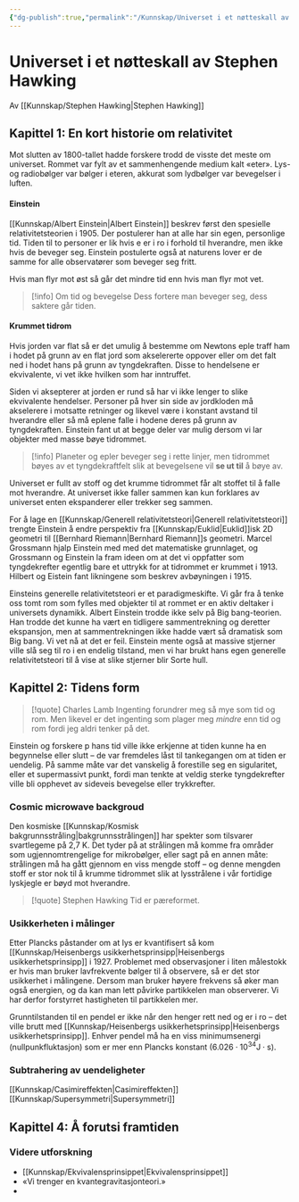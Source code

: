 ```yaml
---
{"dg-publish":true,"permalink":"/Kunnskap/Universet i et nøtteskall av Stephen Hawking/","title":"Universet i et nøtteskall av Stephen Hawking","tags":["bok","fysikk"]}
---
```



# Universet i et nøtteskall av Stephen Hawking
Av [[Kunnskap/Stephen Hawking\|Stephen Hawking]]

## Kapittel 1: En kort historie om relativitet
Mot slutten av 1800-tallet hadde forskere trodd de visste det meste om universet. Rommet var fylt av et sammenhengende medium kalt «eter». Lys- og radiobølger var bølger i eteren, akkurat som lydbølger var bevegelser i luften.

#### Einstein
[[Kunnskap/Albert Einstein\|Albert Einstein]] beskrev først den spesielle relativitetsteorien i 1905. Der postulerer han at alle har sin egen, personlige tid. Tiden til to personer er lik hvis e er i ro i forhold til hverandre, men ikke hvis de beveger seg. Einstein postulerte også at naturens lover er de samme for alle observatører som beveger seg fritt.

Hvis man flyr mot øst så går det mindre tid enn hvis man flyr mot vet. 

>[!info] Om tid og bevegelse
>Dess fortere man beveger seg, dess saktere går tiden.

#### Krummet tidrom
Hvis jorden var flat så er det umulig å bestemme om Newtons eple traff ham i hodet på grunn av en flat jord som akselererte oppover eller om det falt ned i hodet hans på grunn av tyngdekraften. Disse to hendelsene er ekvivalente, vi vet ikke hvilken som har inntruffet.

<style> .container {font-family: sans-serif; text-align: center;} .button-wrapper button {z-index: 1;height: 40px; width: 100px; margin: 10px;padding: 5px;} .excalidraw .App-menu_top .buttonList { display: flex;} .excalidraw-wrapper { height: 800px; margin: 50px; position: relative;} :root[dir="ltr"] .excalidraw .layer-ui__wrapper .zen-mode-transition.App-menu_bottom--transition-left {transform: none;} </style><script src="https://cdn.jsdelivr.net/npm/react@17/umd/react.production.min.js"></script><script src="https://cdn.jsdelivr.net/npm/react-dom@17/umd/react-dom.production.min.js"></script><script type="text/javascript" src="https://cdn.jsdelivr.net/npm/@excalidraw/excalidraw@0/dist/excalidraw.production.min.js"></script><div id="ekvivalensprinsippet-i-generell-releativitetexcalidraw.md1"></div><script>(function(){const InitialData={"type":"excalidraw","version":2,"source":"https://excalidraw.com","elements":[{"id":"K4MtwvYGghZt49QDKwM0c","type":"ellipse","x":-61.475341796875,"y":-104.53482055664062,"width":245.6302490234375,"height":245.6302490234375,"angle":0,"strokeColor":"#000000","backgroundColor":"#4c6ef5","fillStyle":"hachure","strokeWidth":1,"strokeStyle":"solid","roughness":1,"opacity":100,"groupIds":[],"roundness":{"type":2},"seed":575286986,"version":50,"versionNonce":1251236054,"isDeleted":false,"boundElements":null,"updated":1674941370373,"link":null,"locked":false},{"type":"ellipse","version":367,"versionNonce":270554826,"isDeleted":false,"id":"6_W9rJ56vnfAmM7HZF48R","fillStyle":"hachure","strokeWidth":1,"strokeStyle":"solid","roughness":1,"opacity":100,"angle":0,"x":49.53138574593222,"y":-206.34908110887318,"strokeColor":"#343a40","backgroundColor":"#ced4da","width":24.926253940504598,"height":19.133883294120874,"seed":680573642,"groupIds":["EbSKLmVBXJ_XziQJsS0CT"],"roundness":{"type":2},"boundElements":null,"updated":1674941580394,"link":null,"locked":false},{"type":"line","version":382,"versionNonce":1103942358,"isDeleted":false,"id":"4qsdECJV-fBLpsQ-jlg8I","fillStyle":"hachure","strokeWidth":1,"strokeStyle":"solid","roughness":1,"opacity":100,"angle":0,"x":53.92497540644083,"y":-196.30115189371938,"strokeColor":"#343a40","backgroundColor":"#ced4da","width":14.846636106389106,"height":2.717689461741227,"seed":553832842,"groupIds":["EbSKLmVBXJ_XziQJsS0CT"],"roundness":{"type":2},"boundElements":null,"updated":1674941580394,"link":null,"locked":false,"startBinding":null,"endBinding":null,"lastCommittedPoint":null,"startArrowhead":null,"endArrowhead":null,"points":[[0,0],[7.498810579038766,2.717689461741227],[14.846636106389106,0.1006559331876403]]},{"type":"line","version":565,"versionNonce":742321546,"isDeleted":false,"id":"wSRam7yFf3pxbpRKxagSw","fillStyle":"hachure","strokeWidth":1,"strokeStyle":"solid","roughness":1,"opacity":100,"angle":0,"x":56.55843845389069,"y":-199.17872022725237,"strokeColor":"#343a40","backgroundColor":"#ced4da","width":2.1816675844824256,"height":1.0665879131749298,"seed":1485049930,"groupIds":["EbSKLmVBXJ_XziQJsS0CT"],"roundness":{"type":2},"boundElements":null,"updated":1674941580394,"link":null,"locked":false,"startBinding":null,"endBinding":null,"lastCommittedPoint":null,"startArrowhead":null,"endArrowhead":null,"points":[[0,0],[1.396653763950892,-1.003139692420541],[2.1816675844824256,0.06344822075438898]]},{"type":"line","version":600,"versionNonce":1838680086,"isDeleted":false,"id":"j2MUvmKC1rIYl0Tzy0YcO","fillStyle":"hachure","strokeWidth":1,"strokeStyle":"solid","roughness":1,"opacity":100,"angle":0,"x":63.549294704446,"y":-199.1394373775093,"strokeColor":"#343a40","backgroundColor":"#ced4da","width":2.1816675844824256,"height":1.0665879131749298,"seed":1928296202,"groupIds":["EbSKLmVBXJ_XziQJsS0CT"],"roundness":{"type":2},"boundElements":null,"updated":1674941580394,"link":null,"locked":false,"startBinding":null,"endBinding":null,"lastCommittedPoint":null,"startArrowhead":null,"endArrowhead":null,"points":[[0,0],[1.396653763950892,-1.003139692420541],[2.1816675844824256,0.06344822075438898]]},{"type":"line","version":419,"versionNonce":1574743114,"isDeleted":false,"id":"ZFrWKiMhbNjH_YrSJ21pI","fillStyle":"hachure","strokeWidth":1,"strokeStyle":"solid","roughness":1,"opacity":100,"angle":0,"x":57.9511827843658,"y":-182.36041227457733,"strokeColor":"#343a40","backgroundColor":"#ced4da","width":30.347532322777024,"height":8.50536069565957,"seed":1623197130,"groupIds":["EbSKLmVBXJ_XziQJsS0CT"],"roundness":{"type":2},"boundElements":null,"updated":1674941580394,"link":null,"locked":false,"startBinding":null,"endBinding":null,"lastCommittedPoint":null,"startArrowhead":null,"endArrowhead":null,"points":[[0,0],[-15.853188526823812,3.724241882175943],[-30.347532322777024,8.50536069565957]]},{"type":"line","version":391,"versionNonce":2093651286,"isDeleted":false,"id":"CuHlCl3VOlPtNmRBqEjse","fillStyle":"hachure","strokeWidth":1,"strokeStyle":"solid","roughness":1,"opacity":100,"angle":0,"x":63.43688852253507,"y":-183.1153283177638,"strokeColor":"#343a40","backgroundColor":"#ced4da","width":31.354082439397843,"height":8.15306838522368,"seed":1259388042,"groupIds":["EbSKLmVBXJ_XziQJsS0CT"],"roundness":{"type":2},"boundElements":null,"updated":1674941580394,"link":null,"locked":false,"startBinding":null,"endBinding":null,"lastCommittedPoint":null,"startArrowhead":null,"endArrowhead":null,"points":[[0,0],[16.004171274698322,3.019654957490253],[31.354082439397843,8.15306838522368]]},{"type":"line","version":390,"versionNonce":2060751626,"isDeleted":false,"id":"UQ3k8MDcEi-NZ7-Qh_gHj","fillStyle":"hachure","strokeWidth":1,"strokeStyle":"solid","roughness":1,"opacity":100,"angle":0,"x":61.423783681665796,"y":-179.79370786452452,"strokeColor":"#343a40","backgroundColor":"#ced4da","width":0.6039309914980426,"height":42.57713720442644,"seed":2140969802,"groupIds":["EbSKLmVBXJ_XziQJsS0CT"],"roundness":{"type":2},"boundElements":null,"updated":1674941580394,"link":null,"locked":false,"startBinding":null,"endBinding":null,"lastCommittedPoint":null,"startArrowhead":null,"endArrowhead":null,"points":[[0,0],[-0.6039309914980426,18.47022205537741],[-0.3019654957490213,42.57713720442644]]},{"type":"line","version":381,"versionNonce":951679638,"isDeleted":false,"id":"tNYB-UMGnvYO_XCY2XyVk","fillStyle":"hachure","strokeWidth":1,"strokeStyle":"solid","roughness":1,"opacity":100,"angle":0,"x":57.649214984802896,"y":-133.69363949239045,"strokeColor":"#343a40","backgroundColor":"#ced4da","width":12.481238955083775,"height":0.10065593318764031,"seed":1555997194,"groupIds":["EbSKLmVBXJ_XziQJsS0CT"],"roundness":{"type":2},"boundElements":null,"updated":1674941580394,"link":null,"locked":false,"startBinding":null,"endBinding":null,"lastCommittedPoint":null,"startArrowhead":null,"endArrowhead":null,"points":[[0,0],[-12.481238955083775,-0.10065593318764031]]},{"type":"line","version":367,"versionNonce":1705091530,"isDeleted":false,"id":"xM26fNo9pQTPlCoNHtRNR","fillStyle":"hachure","strokeWidth":1,"strokeStyle":"solid","roughness":1,"opacity":100,"angle":0,"x":63.03426939741223,"y":-133.84462224026498,"strokeColor":"#343a40","backgroundColor":"#ced4da","width":12.984516317208076,"height":0.15098274787451949,"seed":1030869194,"groupIds":["EbSKLmVBXJ_XziQJsS0CT"],"roundness":{"type":2},"boundElements":null,"updated":1674941580394,"link":null,"locked":false,"startBinding":null,"endBinding":null,"lastCommittedPoint":null,"startArrowhead":null,"endArrowhead":null,"points":[[0,0],[12.984516317208076,-0.15098274787451949]]},{"type":"ellipse","version":557,"versionNonce":2014951382,"isDeleted":false,"id":"2VqDko0Bbt5xcMxf_eiPc","fillStyle":"hachure","strokeWidth":1,"strokeStyle":"solid","roughness":1,"opacity":100,"angle":4.71238898038469,"x":-165.71424037735736,"y":2.3868884225703653,"strokeColor":"#343a40","backgroundColor":"#ced4da","width":24.926253940504598,"height":19.133883294120874,"seed":22203530,"groupIds":["_7vkO6t3_Mli0RS4TMVtw"],"roundness":{"type":2},"boundElements":null,"updated":1674941580394,"link":null,"locked":false},{"type":"line","version":572,"versionNonce":2036258954,"isDeleted":false,"id":"td0jM_z-FTOv_rpFUcLZY","fillStyle":"hachure","strokeWidth":1,"strokeStyle":"solid","roughness":1,"opacity":100,"angle":4.71238898038469,"x":-158.53974747292708,"y":11.38700549342036,"strokeColor":"#343a40","backgroundColor":"#ced4da","width":14.846636106389106,"height":2.717689461741227,"seed":1125952330,"groupIds":["_7vkO6t3_Mli0RS4TMVtw"],"roundness":{"type":2},"boundElements":null,"updated":1674941580394,"link":null,"locked":false,"startBinding":null,"endBinding":null,"lastCommittedPoint":null,"startArrowhead":null,"endArrowhead":null,"points":[[0,0],[7.498810579038766,2.717689461741227],[14.846636106389106,0.1006559331876403]]},{"type":"line","version":755,"versionNonce":1929399574,"isDeleted":false,"id":"soGfc2pkohxe3Lqi6fN5a","fillStyle":"hachure","strokeWidth":1,"strokeStyle":"solid","roughness":1,"opacity":100,"angle":4.71238898038469,"x":-156.66328286898562,"y":15.795543715914455,"strokeColor":"#343a40","backgroundColor":"#ced4da","width":2.1816675844824256,"height":1.0665879131749298,"seed":1438429706,"groupIds":["_7vkO6t3_Mli0RS4TMVtw"],"roundness":{"type":2},"boundElements":null,"updated":1674941580394,"link":null,"locked":false,"startBinding":null,"endBinding":null,"lastCommittedPoint":null,"startArrowhead":null,"endArrowhead":null,"points":[[0,0],[1.396653763950892,-1.003139692420541],[2.1816675844824256,0.06344822075438898]]},{"type":"line","version":790,"versionNonce":1975990090,"isDeleted":false,"id":"pzTyOw7F9DELpXEKFJ6Pz","fillStyle":"hachure","strokeWidth":1,"strokeStyle":"solid","roughness":1,"opacity":100,"angle":4.71238898038469,"x":-156.35075241708566,"y":9.558655837770528,"strokeColor":"#343a40","backgroundColor":"#ced4da","width":2.1816675844824256,"height":1.0665879131749298,"seed":204333258,"groupIds":["_7vkO6t3_Mli0RS4TMVtw"],"roundness":{"type":2},"boundElements":null,"updated":1674941580394,"link":null,"locked":false,"startBinding":null,"endBinding":null,"lastCommittedPoint":null,"startArrowhead":null,"endArrowhead":null,"points":[[0,0],[1.396653763950892,-1.003139692420541],[2.1816675844824256,0.06344822075438898]]},{"type":"line","version":609,"versionNonce":383924822,"isDeleted":false,"id":"vKHYWh_MTfCveKneIAzKL","fillStyle":"hachure","strokeWidth":1,"strokeStyle":"solid","roughness":1,"opacity":100,"angle":4.71238898038469,"x":-119.64694172993461,"y":26.87848672065152,"strokeColor":"#343a40","backgroundColor":"#ced4da","width":30.347532322777024,"height":8.50536069565957,"seed":571160458,"groupIds":["_7vkO6t3_Mli0RS4TMVtw"],"roundness":{"type":2},"boundElements":null,"updated":1674941580394,"link":null,"locked":false,"startBinding":null,"endBinding":null,"lastCommittedPoint":null,"startArrowhead":null,"endArrowhead":null,"points":[[0,0],[-15.853188526823812,3.724241882175943],[-30.347532322777024,8.50536069565957]]},{"type":"line","version":581,"versionNonce":1798684170,"isDeleted":false,"id":"gEpKVsv2tKdPu2gjB0UbI","fillStyle":"hachure","strokeWidth":1,"strokeStyle":"solid","roughness":1,"opacity":100,"angle":4.71238898038469,"x":-150.99001534256672,"y":-8.81913738768002,"strokeColor":"#343a40","backgroundColor":"#ced4da","width":31.354082439397843,"height":8.15306838522368,"seed":663729738,"groupIds":["_7vkO6t3_Mli0RS4TMVtw"],"roundness":{"type":2},"boundElements":null,"updated":1674941580394,"link":null,"locked":false,"startBinding":null,"endBinding":null,"lastCommittedPoint":null,"startArrowhead":null,"endArrowhead":null,"points":[[0,0],[16.004171274698322,3.019654957490253],[31.354082439397843,8.15306838522368]]},{"type":"line","version":580,"versionNonce":1519681430,"isDeleted":false,"id":"Levz0b-eKhcFtyDVHNpHh","fillStyle":"hachure","strokeWidth":1,"strokeStyle":"solid","roughness":1,"opacity":100,"angle":4.71238898038469,"x":-115.52151418801236,"y":-8.27393909460665,"strokeColor":"#343a40","backgroundColor":"#ced4da","width":0.6039309914980426,"height":42.57713720442644,"seed":1838570762,"groupIds":["_7vkO6t3_Mli0RS4TMVtw"],"roundness":{"type":2},"boundElements":null,"updated":1674941580394,"link":null,"locked":false,"startBinding":null,"endBinding":null,"lastCommittedPoint":null,"startArrowhead":null,"endArrowhead":null,"points":[[0,0],[-0.6039309914980426,18.47022205537741],[-0.3019654957490213,42.57713720442644]]},{"type":"line","version":571,"versionNonce":648375498,"isDeleted":false,"id":"ccOzdZRoIwLtyriOH4p3T","fillStyle":"hachure","strokeWidth":1,"strokeStyle":"solid","roughness":1,"opacity":100,"angle":4.71238898038469,"x":-84.0921175408778,"y":21.973220712308997,"strokeColor":"#343a40","backgroundColor":"#ced4da","width":12.481238955083775,"height":0.10065593318764031,"seed":1905929162,"groupIds":["_7vkO6t3_Mli0RS4TMVtw"],"roundness":{"type":2},"boundElements":null,"updated":1674941580394,"link":null,"locked":false,"startBinding":null,"endBinding":null,"lastCommittedPoint":null,"startArrowhead":null,"endArrowhead":null,"points":[[0,0],[-12.481238955083775,-0.10065593318764031]]},{"type":"line","version":557,"versionNonce":306978006,"isDeleted":false,"id":"PSxsWcRaiFLaFdQ_1Cvhy","fillStyle":"hachure","strokeWidth":1,"strokeStyle":"solid","roughness":1,"opacity":100,"angle":4.71238898038469,"x":-95.99055417260244,"y":5.048208958141105,"strokeColor":"#343a40","backgroundColor":"#ced4da","width":12.984516317208076,"height":0.15098274787451949,"seed":1236673162,"groupIds":["_7vkO6t3_Mli0RS4TMVtw"],"roundness":{"type":2},"boundElements":null,"updated":1674941580395,"link":null,"locked":false,"startBinding":null,"endBinding":null,"lastCommittedPoint":null,"startArrowhead":null,"endArrowhead":null,"points":[[0,0],[12.984516317208076,-0.15098274787451949]]},{"type":"ellipse","version":707,"versionNonce":498156426,"isDeleted":false,"id":"ypuw1bTnvqh0e3F1ix0YU","fillStyle":"hachure","strokeWidth":1,"strokeStyle":"solid","roughness":1,"opacity":100,"angle":3.141592653589793,"x":47.89474551150847,"y":225.48969228023492,"strokeColor":"#343a40","backgroundColor":"#ced4da","width":24.926253940504598,"height":19.133883294120874,"seed":167588682,"groupIds":["U-S6pvhhDI0z0fEV27tib"],"roundness":{"type":2},"boundElements":null,"updated":1674941580395,"link":null,"locked":false},{"type":"line","version":722,"versionNonce":1134432790,"isDeleted":false,"id":"fGDMRIS511ES9zsufy22R","fillStyle":"hachure","strokeWidth":1,"strokeStyle":"solid","roughness":1,"opacity":100,"angle":3.141592653589793,"x":54.02142627163503,"y":231.70890610716327,"strokeColor":"#343a40","backgroundColor":"#ced4da","width":14.846636106389106,"height":2.717689461741227,"seed":2135702026,"groupIds":["U-S6pvhhDI0z0fEV27tib"],"roundness":{"type":2},"boundElements":null,"updated":1674941580395,"link":null,"locked":false,"startBinding":null,"endBinding":null,"lastCommittedPoint":null,"startArrowhead":null,"endArrowhead":null,"points":[[0,0],[7.498810579038766,2.717689461741227],[14.846636106389106,0.1006559331876403]]},{"type":"line","version":905,"versionNonce":1519665738,"isDeleted":false,"id":"bgY0MC9sQ6j6m0LGrmqOu","fillStyle":"hachure","strokeWidth":1,"strokeStyle":"solid","roughness":1,"opacity":100,"angle":3.141592653589793,"x":63.18399743160347,"y":236.87444277316564,"strokeColor":"#343a40","backgroundColor":"#ced4da","width":2.1816675844824256,"height":1.0665879131749298,"seed":1787586762,"groupIds":["U-S6pvhhDI0z0fEV27tib"],"roundness":{"type":2},"boundElements":null,"updated":1674941580395,"link":null,"locked":false,"startBinding":null,"endBinding":null,"lastCommittedPoint":null,"startArrowhead":null,"endArrowhead":null,"points":[[0,0],[1.396653763950892,-1.003139692420541],[2.1816675844824256,0.06344822075438898]]},{"type":"line","version":940,"versionNonce":2038390614,"isDeleted":false,"id":"OAikP_eV6MpkKFQxkOjF5","fillStyle":"hachure","strokeWidth":1,"strokeStyle":"solid","roughness":1,"opacity":100,"angle":3.141592653589793,"x":57.22035715561657,"y":237.31588069367714,"strokeColor":"#343a40","backgroundColor":"#ced4da","width":2.1816675844824256,"height":1.0665879131749298,"seed":1129889674,"groupIds":["U-S6pvhhDI0z0fEV27tib"],"roundness":{"type":2},"boundElements":null,"updated":1674941580395,"link":null,"locked":false,"startBinding":null,"endBinding":null,"lastCommittedPoint":null,"startArrowhead":null,"endArrowhead":null,"points":[[0,0],[1.396653763950892,-1.003139692420541],[2.1816675844824256,0.06344822075438898]]},{"type":"line","version":708,"versionNonce":1747544330,"isDeleted":false,"id":"cHJHBZhfb8EU1HjS6p0Cd","fillStyle":"hachure","strokeWidth":1,"strokeStyle":"solid","roughness":1,"opacity":100,"angle":3.141592653589793,"x":94.46497362271595,"y":212.33378896932697,"strokeColor":"#343a40","backgroundColor":"#ced4da","width":30.347532322777024,"height":8.50536069565957,"seed":1441545802,"groupIds":["U-S6pvhhDI0z0fEV27tib"],"roundness":{"type":2},"boundElements":null,"updated":1674941580395,"link":null,"locked":false,"startBinding":null,"endBinding":null,"lastCommittedPoint":null,"startArrowhead":null,"endArrowhead":null,"points":[[0,0],[-15.853188526823812,3.724241882175943],[-30.347532322777024,8.50536069565957]]},{"type":"line","version":695,"versionNonce":407176342,"isDeleted":false,"id":"3-IREOOuEpOK-Gjs95fGN","fillStyle":"hachure","strokeWidth":1,"strokeStyle":"solid","roughness":1,"opacity":100,"angle":3.141592653589793,"x":28.179191944939014,"y":213.46494421179693,"strokeColor":"#343a40","backgroundColor":"#ced4da","width":31.354082439397843,"height":8.15306838522368,"seed":790750474,"groupIds":["U-S6pvhhDI0z0fEV27tib"],"roundness":{"type":2},"boundElements":null,"updated":1674941580395,"link":null,"locked":false,"startBinding":null,"endBinding":null,"lastCommittedPoint":null,"startArrowhead":null,"endArrowhead":null,"points":[[0,0],[16.004171274698322,3.019654957490253],[31.354082439397843,8.15306838522368]]},{"type":"line","version":679,"versionNonce":1038858186,"isDeleted":false,"id":"6-5nhLU8jiaVBR2ALNgIs","fillStyle":"hachure","strokeWidth":1,"strokeStyle":"solid","roughness":1,"opacity":100,"angle":3.141592653589793,"x":60.87127093932742,"y":176.5285365094467,"strokeColor":"#343a40","backgroundColor":"#ced4da","width":0.6039309914980426,"height":42.57713720442644,"seed":141865930,"groupIds":["U-S6pvhhDI0z0fEV27tib"],"roundness":{"type":2},"boundElements":null,"updated":1674941580395,"link":null,"locked":false,"startBinding":null,"endBinding":null,"lastCommittedPoint":null,"startArrowhead":null,"endArrowhead":null,"points":[[0,0],[-0.6039309914980426,18.47022205537741],[-0.3019654957490213,42.57713720442644]]},{"type":"line","version":715,"versionNonce":832831958,"isDeleted":false,"id":"Bf3lrggrqtv1KaFfNPAA0","fillStyle":"hachure","strokeWidth":1,"strokeStyle":"solid","roughness":1,"opacity":100,"angle":3.141592653589793,"x":76.447759021243,"y":171.57173097236506,"strokeColor":"#343a40","backgroundColor":"#ced4da","width":12.481238955083775,"height":0.10065593318764031,"seed":872393354,"groupIds":["U-S6pvhhDI0z0fEV27tib"],"roundness":{"type":2},"boundElements":null,"updated":1674941580395,"link":null,"locked":false,"startBinding":null,"endBinding":null,"lastCommittedPoint":null,"startArrowhead":null,"endArrowhead":null,"points":[[0,0],[-12.481238955083775,-0.10065593318764031]]},{"type":"line","version":707,"versionNonce":737554058,"isDeleted":false,"id":"6fzR4KRPv-r_ZqryLcW-j","fillStyle":"hachure","strokeWidth":1,"strokeStyle":"solid","roughness":1,"opacity":100,"angle":3.141592653589793,"x":47.7752933832251,"y":171.93021026253123,"strokeColor":"#343a40","backgroundColor":"#ced4da","width":12.984516317208076,"height":0.15098274787451949,"seed":142461258,"groupIds":["U-S6pvhhDI0z0fEV27tib"],"roundness":{"type":2},"boundElements":null,"updated":1674941580395,"link":null,"locked":false,"startBinding":null,"endBinding":null,"lastCommittedPoint":null,"startArrowhead":null,"endArrowhead":null,"points":[[0,0],[12.984516317208076,-0.15098274787451949]]},{"type":"ellipse","version":861,"versionNonce":1488017174,"isDeleted":false,"id":"LxTVYNBExkBXRzd0lsvdB","fillStyle":"hachure","strokeWidth":1,"strokeStyle":"solid","roughness":1,"opacity":100,"angle":7.853981633974483,"x":270.7728179238602,"y":9.335418305431197,"strokeColor":"#343a40","backgroundColor":"#ced4da","width":24.926253940504598,"height":19.133883294120874,"seed":437962634,"groupIds":["_MUU4bwWE8LvMnra1hZXa"],"roundness":{"type":2},"boundElements":null,"updated":1674941580395,"link":null,"locked":false},{"type":"line","version":875,"versionNonce":1191431498,"isDeleted":false,"id":"ESfO-WinCSM1AB_-a5SXK","fillStyle":"hachure","strokeWidth":1,"strokeStyle":"solid","roughness":1,"opacity":100,"angle":7.853981633974483,"x":274.11859544006506,"y":16.602444276663277,"strokeColor":"#343a40","backgroundColor":"#ced4da","width":14.846636106389106,"height":2.717689461741227,"seed":1065274902,"groupIds":["_MUU4bwWE8LvMnra1hZXa"],"roundness":{"type":2},"boundElements":null,"updated":1674941580395,"link":null,"locked":false,"startBinding":null,"endBinding":null,"lastCommittedPoint":null,"startArrowhead":null,"endArrowhead":null,"points":[[0,0],[7.498810579038766,2.717689461741227],[14.846636106389106,0.1006559331876403]]},{"type":"line","version":1059,"versionNonce":1977746518,"isDeleted":false,"id":"-Viun7XrItD10ltEXdcaE","fillStyle":"hachure","strokeWidth":1,"strokeStyle":"solid","roughness":1,"opacity":100,"angle":7.853981633974483,"x":284.03816504354177,"y":14.481874386638623,"strokeColor":"#343a40","backgroundColor":"#ced4da","width":2.1816675844824256,"height":1.0665879131749298,"seed":388843082,"groupIds":["_MUU4bwWE8LvMnra1hZXa"],"roundness":{"type":2},"boundElements":null,"updated":1674941580395,"link":null,"locked":false,"startBinding":null,"endBinding":null,"lastCommittedPoint":null,"startArrowhead":null,"endArrowhead":null,"points":[[0,0],[1.396653763950892,-1.003139692420541],[2.1816675844824256,0.06344822075438898]]},{"type":"line","version":1093,"versionNonce":1416598538,"isDeleted":false,"id":"gNfN0Q35vVHAgl_yjMQoo","fillStyle":"hachure","strokeWidth":1,"strokeStyle":"solid","roughness":1,"opacity":100,"angle":7.853981633974483,"x":284.7528505662103,"y":21.19948303503702,"strokeColor":"#343a40","backgroundColor":"#ced4da","width":2.1816675844824256,"height":1.0665879131749298,"seed":837327702,"groupIds":["_MUU4bwWE8LvMnra1hZXa"],"roundness":{"type":2},"boundElements":null,"updated":1674941580395,"link":null,"locked":false,"startBinding":null,"endBinding":null,"lastCommittedPoint":null,"startArrowhead":null,"endArrowhead":null,"points":[[0,0],[1.396653763950892,-1.003139692420541],[2.1816675844824256,0.06344822075438898]]},{"type":"line","version":852,"versionNonce":453708182,"isDeleted":false,"id":"mmhaR7QUNtWcR40HCe-iW","fillStyle":"hachure","strokeWidth":1,"strokeStyle":"solid","roughness":1,"opacity":100,"angle":7.853981633974483,"x":279.695544426079,"y":-4.32341446926117,"strokeColor":"#343a40","backgroundColor":"#ced4da","width":30.347532322777024,"height":8.50536069565957,"seed":855764234,"groupIds":["_MUU4bwWE8LvMnra1hZXa"],"roundness":{"type":2},"boundElements":null,"updated":1674941580395,"link":null,"locked":false,"startBinding":null,"endBinding":null,"lastCommittedPoint":null,"startArrowhead":null,"endArrowhead":null,"points":[[0,0],[-15.853188526823812,3.724241882175943],[-30.347532322777024,8.50536069565957]]},{"type":"line","version":814,"versionNonce":909411018,"isDeleted":false,"id":"2sVR532oFyGbRrpkHkC99","fillStyle":"hachure","strokeWidth":1,"strokeStyle":"solid","roughness":1,"opacity":100,"angle":7.853981633974483,"x":250.2385420991035,"y":31.75044883835357,"strokeColor":"#343a40","backgroundColor":"#ced4da","width":31.354082439397843,"height":8.15306838522368,"seed":1747370134,"groupIds":["_MUU4bwWE8LvMnra1hZXa"],"roundness":{"type":2},"boundElements":null,"updated":1674941580395,"link":null,"locked":false,"startBinding":null,"endBinding":null,"lastCommittedPoint":null,"startArrowhead":null,"endArrowhead":null,"points":[[0,0],[16.004171274698322,3.019654957490253],[31.354082439397843,8.15306838522368]]},{"type":"line","version":817,"versionNonce":1466001110,"isDeleted":false,"id":"2lqq8vjvL39yQjqStODYN","fillStyle":"hachure","strokeWidth":1,"strokeStyle":"solid","roughness":1,"opacity":100,"angle":7.853981633974483,"x":245.44901509806832,"y":-2.409536703830536,"strokeColor":"#343a40","backgroundColor":"#ced4da","width":0.6039309914980426,"height":42.57713720442644,"seed":588495818,"groupIds":["_MUU4bwWE8LvMnra1hZXa"],"roundness":{"type":2},"boundElements":null,"updated":1674941580395,"link":null,"locked":false,"startBinding":null,"endBinding":null,"lastCommittedPoint":null,"startArrowhead":null,"endArrowhead":null,"points":[[0,0],[-0.6039309914980426,18.47022205537741],[-0.3019654957490213,42.57713720442644]]},{"type":"line","version":869,"versionNonce":1458411914,"isDeleted":false,"id":"LecBiUgob_sM_DmLqRLZM","fillStyle":"hachure","strokeWidth":1,"strokeStyle":"solid","roughness":1,"opacity":100,"angle":7.853981633974483,"x":225.82153783598704,"y":8.486566324307233,"strokeColor":"#343a40","backgroundColor":"#ced4da","width":12.481238955083775,"height":0.10065593318764031,"seed":367934934,"groupIds":["_MUU4bwWE8LvMnra1hZXa"],"roundness":{"type":2},"boundElements":null,"updated":1674941580395,"link":null,"locked":false,"startBinding":null,"endBinding":null,"lastCommittedPoint":null,"startArrowhead":null,"endArrowhead":null,"points":[[0,0],[-12.481238955083775,-0.10065593318764031]]},{"type":"line","version":862,"versionNonce":192551958,"isDeleted":false,"id":"2rQukIhdB4HLwxX-BtgnY","fillStyle":"hachure","strokeWidth":1,"strokeStyle":"solid","roughness":1,"opacity":100,"angle":7.853981633974483,"x":214.43256324230333,"y":25.61907462076649,"strokeColor":"#343a40","backgroundColor":"#ced4da","width":12.984516317208076,"height":0.15098274787451949,"seed":897430154,"groupIds":["_MUU4bwWE8LvMnra1hZXa"],"roundness":{"type":2},"boundElements":null,"updated":1674941580395,"link":null,"locked":false,"startBinding":null,"endBinding":null,"lastCommittedPoint":null,"startArrowhead":null,"endArrowhead":null,"points":[[0,0],[12.984516317208076,-0.15098274787451949]]},{"id":"-IZifkNmopN6YMp5DlXrR","type":"arrow","x":136.08447265625,"y":-118.52789306640625,"width":0,"height":106.71405029296875,"angle":0,"strokeColor":"#862e9c","backgroundColor":"#4c6ef5","fillStyle":"hachure","strokeWidth":2,"strokeStyle":"solid","roughness":1,"opacity":100,"groupIds":[],"roundness":{"type":2},"seed":1385800278,"version":44,"versionNonce":1997067786,"isDeleted":false,"boundElements":null,"updated":1674941492851,"link":null,"locked":false,"points":[[0,0],[0,-106.71405029296875]],"lastCommittedPoint":null,"startBinding":null,"endBinding":null,"startArrowhead":null,"endArrowhead":"arrow"},{"id":"vB-I3Wf-2x0RZmjVimz_E","type":"arrow","x":-96.8922119140625,"y":-32.26654052734375,"width":105.2864990234375,"height":0,"angle":0,"strokeColor":"#862e9c","backgroundColor":"#4c6ef5","fillStyle":"hachure","strokeWidth":2,"strokeStyle":"solid","roughness":1,"opacity":100,"groupIds":[],"roundness":{"type":2},"seed":562212054,"version":186,"versionNonce":733428234,"isDeleted":false,"boundElements":null,"updated":1674941507705,"link":null,"locked":false,"points":[[0,0],[-105.2864990234375,0]],"lastCommittedPoint":null,"startBinding":null,"endBinding":null,"startArrowhead":null,"endArrowhead":"arrow"},{"id":"Cy_dE2RGr7g_7OAkAhGZb","type":"arrow","x":217.6505126953125,"y":-30.42288208007813,"width":106.6844482421875,"height":0,"angle":0,"strokeColor":"#862e9c","backgroundColor":"#4c6ef5","fillStyle":"hachure","strokeWidth":2,"strokeStyle":"solid","roughness":1,"opacity":100,"groupIds":[],"roundness":{"type":2},"seed":1598400214,"version":211,"versionNonce":590316630,"isDeleted":false,"boundElements":null,"updated":1674941512272,"link":null,"locked":false,"points":[[0,0],[106.6844482421875,0]],"lastCommittedPoint":null,"startBinding":null,"endBinding":null,"startArrowhead":null,"endArrowhead":"arrow"},{"id":"jF4b2HBxD8USbQsQcXqOw","type":"arrow","x":6.052368164062506,"y":167.66384887695312,"width":7.105427357601002e-15,"height":115.74105834960938,"angle":0,"strokeColor":"#862e9c","backgroundColor":"#4c6ef5","fillStyle":"hachure","strokeWidth":2,"strokeStyle":"solid","roughness":1,"opacity":100,"groupIds":[],"roundness":{"type":2},"seed":1151631510,"version":262,"versionNonce":24185610,"isDeleted":false,"boundElements":null,"updated":1674941502571,"link":null,"locked":false,"points":[[0,0],[-7.105427357601002e-15,115.74105834960938]],"lastCommittedPoint":null,"startBinding":null,"endBinding":null,"startArrowhead":null,"endArrowhead":"arrow"},{"id":"2X_yltVo2hfF1_JI6BGIp","type":"line","x":-253.88629150390625,"y":-139.24557797023033,"width":168.0447998046875,"height":58.74448075790175,"angle":0,"strokeColor":"#495057","backgroundColor":"#ced4da","fillStyle":"solid","strokeWidth":2,"strokeStyle":"solid","roughness":1,"opacity":100,"groupIds":[],"roundness":null,"seed":1118341526,"version":305,"versionNonce":1465932310,"isDeleted":false,"boundElements":null,"updated":1674941560007,"link":null,"locked":false,"points":[[0,-23.50857242039467],[168.0447998046875,-22.42898115616076],[137.01385498046875,-81.1734619140625],[25.85382080078126,-80.75556960494623],[0,-23.50857242039467\|0,-23.50857242039467],[168.0447998046875,-22.42898115616076],[137.01385498046875,-81.1734619140625],[25.85382080078126,-80.75556960494623],[0,-23.50857242039467]],"lastCommittedPoint":[-1.0361328125,-2.563079833984375],"startBinding":null,"endBinding":null,"startArrowhead":null,"endArrowhead":null},{"type":"ellipse","version":447,"versionNonce":1654213514,"isDeleted":false,"id":"Qrn5rmGS7rjGVLnJ8T6oM","fillStyle":"hachure","strokeWidth":1,"strokeStyle":"solid","roughness":1,"opacity":100,"angle":0,"x":-183.7971054650053,"y":-266.2508145073107,"strokeColor":"#364fc7","backgroundColor":"#ced4da","width":24.926253940504598,"height":19.133883294120874,"seed":103715850,"groupIds":["avLE4xwXRoU3GHTwimoCe"],"roundness":{"type":2},"boundElements":null,"updated":1674941582741,"link":null,"locked":false},{"type":"line","version":462,"versionNonce":656050710,"isDeleted":false,"id":"DgKl0hkNlevU31tdUfwJ8","fillStyle":"hachure","strokeWidth":1,"strokeStyle":"solid","roughness":1,"opacity":100,"angle":0,"x":-179.4035158044967,"y":-256.2028852921569,"strokeColor":"#364fc7","backgroundColor":"#ced4da","width":14.846636106389106,"height":2.717689461741227,"seed":1477673674,"groupIds":["avLE4xwXRoU3GHTwimoCe"],"roundness":{"type":2},"boundElements":null,"updated":1674941582741,"link":null,"locked":false,"startBinding":null,"endBinding":null,"lastCommittedPoint":null,"startArrowhead":null,"endArrowhead":null,"points":[[0,0],[7.498810579038766,2.717689461741227],[14.846636106389106,0.1006559331876403]]},{"type":"line","version":645,"versionNonce":1429949002,"isDeleted":false,"id":"wr05YYGJPKJg8VkDWHyHA","fillStyle":"hachure","strokeWidth":1,"strokeStyle":"solid","roughness":1,"opacity":100,"angle":0,"x":-176.7700527570468,"y":-259.08045362568987,"strokeColor":"#364fc7","backgroundColor":"#ced4da","width":2.1816675844824256,"height":1.0665879131749298,"seed":1693227402,"groupIds":["avLE4xwXRoU3GHTwimoCe"],"roundness":{"type":2},"boundElements":null,"updated":1674941582741,"link":null,"locked":false,"startBinding":null,"endBinding":null,"lastCommittedPoint":null,"startArrowhead":null,"endArrowhead":null,"points":[[0,0],[1.396653763950892,-1.003139692420541],[2.1816675844824256,0.06344822075438898]]},{"type":"line","version":680,"versionNonce":648861526,"isDeleted":false,"id":"hLMl2U0yH2qycsyzOHsjq","fillStyle":"hachure","strokeWidth":1,"strokeStyle":"solid","roughness":1,"opacity":100,"angle":0,"x":-169.7791965064915,"y":-259.0411707759468,"strokeColor":"#364fc7","backgroundColor":"#ced4da","width":2.1816675844824256,"height":1.0665879131749298,"seed":200595530,"groupIds":["avLE4xwXRoU3GHTwimoCe"],"roundness":{"type":2},"boundElements":null,"updated":1674941582741,"link":null,"locked":false,"startBinding":null,"endBinding":null,"lastCommittedPoint":null,"startArrowhead":null,"endArrowhead":null,"points":[[0,0],[1.396653763950892,-1.003139692420541],[2.1816675844824256,0.06344822075438898]]},{"type":"line","version":499,"versionNonce":145715466,"isDeleted":false,"id":"Enh31VpiJuvfLKZqGON80","fillStyle":"hachure","strokeWidth":1,"strokeStyle":"solid","roughness":1,"opacity":100,"angle":0,"x":-175.37730842657172,"y":-242.26214567301483,"strokeColor":"#364fc7","backgroundColor":"#ced4da","width":30.347532322777024,"height":8.50536069565957,"seed":218578698,"groupIds":["avLE4xwXRoU3GHTwimoCe"],"roundness":{"type":2},"boundElements":null,"updated":1674941582741,"link":null,"locked":false,"startBinding":null,"endBinding":null,"lastCommittedPoint":null,"startArrowhead":null,"endArrowhead":null,"points":[[0,0],[-15.853188526823812,3.724241882175943],[-30.347532322777024,8.50536069565957]]},{"type":"line","version":471,"versionNonce":822312086,"isDeleted":false,"id":"CSPK3PPEM7k757pFWRjwv","fillStyle":"hachure","strokeWidth":1,"strokeStyle":"solid","roughness":1,"opacity":100,"angle":0,"x":-169.89160268840243,"y":-243.0170617162013,"strokeColor":"#364fc7","backgroundColor":"#ced4da","width":31.354082439397843,"height":8.15306838522368,"seed":1956564426,"groupIds":["avLE4xwXRoU3GHTwimoCe"],"roundness":{"type":2},"boundElements":null,"updated":1674941582741,"link":null,"locked":false,"startBinding":null,"endBinding":null,"lastCommittedPoint":null,"startArrowhead":null,"endArrowhead":null,"points":[[0,0],[16.004171274698322,3.019654957490253],[31.354082439397843,8.15306838522368]]},{"type":"line","version":470,"versionNonce":1886437322,"isDeleted":false,"id":"7TmIiT10i_S9evvaOyOXK","fillStyle":"hachure","strokeWidth":1,"strokeStyle":"solid","roughness":1,"opacity":100,"angle":0,"x":-171.90470752927172,"y":-239.69544126296202,"strokeColor":"#364fc7","backgroundColor":"#ced4da","width":0.6039309914980426,"height":42.57713720442644,"seed":131499146,"groupIds":["avLE4xwXRoU3GHTwimoCe"],"roundness":{"type":2},"boundElements":null,"updated":1674941582741,"link":null,"locked":false,"startBinding":null,"endBinding":null,"lastCommittedPoint":null,"startArrowhead":null,"endArrowhead":null,"points":[[0,0],[-0.6039309914980426,18.47022205537741],[-0.3019654957490213,42.57713720442644]]},{"type":"line","version":461,"versionNonce":466844118,"isDeleted":false,"id":"YzmnJAA5gobQCvB-1PgbX","fillStyle":"hachure","strokeWidth":1,"strokeStyle":"solid","roughness":1,"opacity":100,"angle":0,"x":-175.67927622613462,"y":-193.59537289082795,"strokeColor":"#364fc7","backgroundColor":"#ced4da","width":12.481238955083775,"height":0.10065593318764031,"seed":812213066,"groupIds":["avLE4xwXRoU3GHTwimoCe"],"roundness":{"type":2},"boundElements":null,"updated":1674941582741,"link":null,"locked":false,"startBinding":null,"endBinding":null,"lastCommittedPoint":null,"startArrowhead":null,"endArrowhead":null,"points":[[0,0],[-12.481238955083775,-0.10065593318764031]]},{"type":"line","version":447,"versionNonce":1486501514,"isDeleted":false,"id":"sI1rxtL5sQfYVOCxbhS1X","fillStyle":"hachure","strokeWidth":1,"strokeStyle":"solid","roughness":1,"opacity":100,"angle":0,"x":-170.29422181352527,"y":-193.74635563870248,"strokeColor":"#364fc7","backgroundColor":"#ced4da","width":12.984516317208076,"height":0.15098274787451949,"seed":1756523018,"groupIds":["avLE4xwXRoU3GHTwimoCe"],"roundness":{"type":2},"boundElements":null,"updated":1674941582741,"link":null,"locked":false,"startBinding":null,"endBinding":null,"lastCommittedPoint":null,"startArrowhead":null,"endArrowhead":null,"points":[[0,0],[12.984516317208076,-0.15098274787451949]]},{"id":"4L_Fr5Y2AMGlf2PVZXTpx","type":"arrow","x":-221.778076171875,"y":-210.65573120117188,"width":0,"height":52.168243408203125,"angle":0,"strokeColor":"#364fc7","backgroundColor":"#ced4da","fillStyle":"solid","strokeWidth":2,"strokeStyle":"solid","roughness":1,"opacity":100,"groupIds":[],"roundness":null,"seed":1063056394,"version":67,"versionNonce":673425814,"isDeleted":false,"boundElements":null,"updated":1674941589358,"link":null,"locked":false,"points":[[0,0],[0,-52.168243408203125]],"lastCommittedPoint":null,"startBinding":null,"endBinding":null,"startArrowhead":null,"endArrowhead":"arrow"},{"id":"-dNJsoROOiBD0zns2w5Oq","type":"arrow","x":-238.14483642578125,"y":-172.94134521484375,"width":0,"height":52.168243408203125,"angle":0,"strokeColor":"#364fc7","backgroundColor":"#ced4da","fillStyle":"solid","strokeWidth":2,"strokeStyle":"solid","roughness":1,"opacity":100,"groupIds":[],"roundness":null,"seed":1010532310,"version":107,"versionNonce":1461555338,"isDeleted":false,"boundElements":null,"updated":1674941590576,"link":null,"locked":false,"points":[[0,0],[0,-52.168243408203125]],"lastCommittedPoint":null,"startBinding":null,"endBinding":null,"startArrowhead":null,"endArrowhead":"arrow"},{"id":"WOjo2Bpg1BofZ9qWLr9Li","type":"arrow","x":-125.2135009765625,"y":-212.58547973632812,"width":0,"height":52.168243408203125,"angle":0,"strokeColor":"#364fc7","backgroundColor":"#ced4da","fillStyle":"solid","strokeWidth":2,"strokeStyle":"solid","roughness":1,"opacity":100,"groupIds":[],"roundness":null,"seed":369298646,"version":176,"versionNonce":153179018,"isDeleted":false,"boundElements":null,"updated":1674941592391,"link":null,"locked":false,"points":[[0,0],[0,-52.168243408203125]],"lastCommittedPoint":null,"startBinding":null,"endBinding":null,"startArrowhead":null,"endArrowhead":"arrow"},{"id":"urIYe26zDPo9jckfP_MqT","type":"arrow","x":-107.09246826171875,"y":-174.50625610351562,"width":0,"height":52.168243408203125,"angle":0,"strokeColor":"#364fc7","backgroundColor":"#ced4da","fillStyle":"solid","strokeWidth":2,"strokeStyle":"solid","roughness":1,"opacity":100,"groupIds":[],"roundness":null,"seed":1043451670,"version":226,"versionNonce":252489046,"isDeleted":false,"boundElements":null,"updated":1674941593524,"link":null,"locked":false,"points":[[0,0],[0,-52.168243408203125]],"lastCommittedPoint":null,"startBinding":null,"endBinding":null,"startArrowhead":null,"endArrowhead":"arrow"}],"appState":{"theme":"light","viewBackgroundColor":"#ffffff","currentItemStrokeColor":"#364fc7","currentItemBackgroundColor":"#ced4da","currentItemFillStyle":"solid","currentItemStrokeWidth":2,"currentItemStrokeStyle":"solid","currentItemRoughness":1,"currentItemOpacity":100,"currentItemFontFamily":1,"currentItemFontSize":20,"currentItemTextAlign":"left","currentItemStartArrowhead":null,"currentItemEndArrowhead":"arrow","scrollX":511,"scrollY":360.9765625,"zoom":{"value":1},"currentItemRoundness":"sharp","gridSize":null,"colorPalette":{},"previousGridSize":null},"files":{}};InitialData.scrollToContent=true;App=()=>{const e=React.useRef(null),t=React.useRef(null),[n,i]=React.useState({width:void 0,height:void 0});return React.useEffect(()=>{i({width:t.current.getBoundingClientRect().width,height:t.current.getBoundingClientRect().height});const e=()=>{i({width:t.current.getBoundingClientRect().width,height:t.current.getBoundingClientRect().height})};return window.addEventListener("resize",e),()=>window.removeEventListener("resize",e)},[t]),React.createElement(React.Fragment,null,React.createElement("div",{className:"excalidraw-wrapper",ref:t},React.createElement(ExcalidrawLib.Excalidraw,{ref:e,width:n.width,height:n.height,initialData:InitialData,viewModeEnabled:!0,zenModeEnabled:!0,gridModeEnabled:!1})))},excalidrawWrapper=document.getElementById("ekvivalensprinsippet-i-generell-releativitetexcalidraw.md1");ReactDOM.render(React.createElement(App),excalidrawWrapper);})();</script>

Siden vi aksepterer at jorden er rund så har vi ikke lenger to slike ekvivalente hendelser. Personer på hver sin side av jordkloden må akselerere i motsatte retninger og likevel være i konstant avstand til hverandre eller så må eplene falle i hodene deres på grunn av tyngdekraften. Einstein fant ut at begge deler var mulig dersom vi lar objekter med masse bøye tidrommet. 

>[!info]
>Planeter og epler beveger seg i rette linjer, men tidrommet bøyes av et tyngdekraftfelt slik at bevegelsene vil **se ut til** å bøye av.
> 
Universet er fullt av stoff og det krumme tidrommet får alt stoffet til å falle mot hverandre. At universet ikke faller sammen kan kun forklares av universet enten ekspanderer eller trekker seg sammen.

For å lage en [[Kunnskap/Generell relativitetsteori\|Generell relativitetsteori]] trengte Einstein å endre perspektiv fra [[Kunnskap/Euklid\|Euklid]]isk 2D geometri til [[Bernhard Riemann\|Bernhard Riemann]]s geometri. Marcel Grossmann hjalp Einstein med med det matematiske grunnlaget, og Grossmann og Einstein la fram ideen om at det vi oppfatter som tyngdekrefter egentlig bare et uttrykk for at tidrommet er krummet i 1913. Hilbert og Eistein fant likningene som beskrev avbøyningen i 1915.

Einsteins generelle relativitetsteori er et paradigmeskifte. Vi går fra å tenke oss tomt rom som fylles med objekter til at rommet er en aktiv deltaker i universets dynamikk.
Albert Einstein trodde ikke selv på Big bang-teorien. Han trodde det kunne ha vært en tidligere sammentrekning og deretter ekspansjon, men at sammentrekningen ikke hadde vært så dramatisk som Big bang. Vi vet nå at det er feil. Einstein mente også at massive stjerner ville slå seg til ro i en endelig tilstand, men vi har brukt hans egen generelle relativitetsteori til å vise at slike stjerner blir Sorte hull.

## Kapittel 2: Tidens form
>[!quote] Charles Lamb
>Ingenting forundrer meg så mye som tid og rom. Men likevel er det ingenting som plager meg *mindre* enn tid og rom fordi jeg aldri tenker på det.

Einstein og forskere p hans tid ville ikke erkjenne at tiden kunne ha en begynnelse eller slutt – de var fremdeles låst til tankegangen om at tiden er uendelig. På samme måte var det vanskelig å forestille seg en sigularitet, eller et supermassivt punkt, fordi man tenkte at veldig sterke tyngdekrefter ville bli opphevet av sideveis bevegelse eller trykkrefter.

### Cosmic microwave backgroud
Den kosmiske [[Kunnskap/Kosmisk bakgrunnsstråling\|bakgrunnsstrålingen]] har spekter som tilsvarer svartlegeme på 2,7 K. Det tyder på at strålingen må komme fra områder som ugjennomtrengelige for mikrobølger, eller sagt på en annen måte: strålingen må ha gått gjennom en viss mengde stoff – og denne mengden stoff er stor nok til å krumme tidrommet slik at lysstrålene i vår fortidige lyskjegle er bøyd mot hverandre.
> [!quote] Stephen Hawking
> Tid er pæreformet.

### Usikkerheten i målinger
Etter Plancks påstander om at lys er kvantifisert så kom [[Kunnskap/Heisenbergs usikkerhetsprinsipp\|Heisenbergs usikkerhetsprinsipp]] i 1927. Problemet med observasjoner i liten målestokk er hvis man bruker lavfrekvente bølger til å observere, så er det stor usikkerhet i målingene. Dersom man bruker høyere frekvens så øker man også energien, og da kan man lett påvirke partikkelen man observerer. Vi har derfor forstyrret hastigheten til partikkelen mer.

Grunntilstanden til en pendel er ikke når den henger rett ned og er i ro – det ville brutt med [[Kunnskap/Heisenbergs usikkerhetsprinsipp\|Heisenbergs usikkerhetsprinsipp]]. Enhver pendel må ha en viss minimumsenergi (nullpunkfluktasjon) som er mer enn Plancks konstant ($6.026 \cdot 10^{34} \mathrm{J\cdot s}$).

### Subtrahering av uendeligheter
[[Kunnskap/Casimireffekten\|Casimireffekten]]
[[Kunnskap/Supersymmetri\|Supersymmetri]]
## Kapittel 4: Å forutsi framtiden

### Videre utforskning
- [[Kunnskap/Ekvivalensprinsippet\|Ekvivalensprinsippet]]
- «Vi trenger en kvantegravitasjonteori.»
- 
